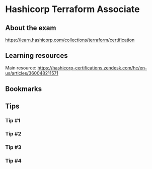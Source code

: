 # Hashicorp Terraform Associate

## About the exam

https://learn.hashicorp.com/collections/terraform/certification

## Learning resources

Main resource: https://hashicorp-certifications.zendesk.com/hc/en-us/articles/360048211571

## Bookmarks

## Tips

### Tip #1

### Tip #2

### Tip #3

### Tip #4